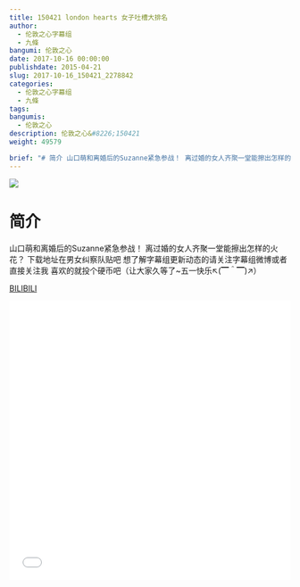 ```yaml
---
title: 150421 london hearts 女子吐槽大排名
author: 
  - 伦敦之心字幕组
  - 九條
bangumi: 伦敦之心
date: 2017-10-16 00:00:00
publishdate: 2015-04-21
slug: 2017-10-16_150421_2278842
categories: 
  - 伦敦之心字幕组
  - 九條
tags: 
bangumis: 
  - 伦敦之心
description: 伦敦之心&#8226;150421
weight: 49579

brief: "# 简介 山口萌和离婚后的Suzanne紧急参战！ 离过婚的女人齐聚一堂能擦出怎样的火花？ 下载地址在男女纠察队贴吧 想了解字幕组更新动态的请关注字幕组微博或者直接关注我 喜欢的就投个硬币吧（让大家久等了~五一快乐↖(▔＾▔)↗）"
---
```


![](https://i.imgur.com/X9Uh2Lm.jpg)

# 简介  
山口萌和离婚后的Suzanne紧急参战！ 离过婚的女人齐聚一堂能擦出怎样的火花？ 下载地址在男女纠察队贴吧 想了解字幕组更新动态的请关注字幕组微博或者直接关注我 喜欢的就投个硬币吧（让大家久等了~五一快乐↖(▔＾▔)↗）

  [BILIBILI](https://www.bilibili.com/video/av2278842/)


<div class="vcontainer">  <iframe class='video' src="//www.bilibili.com/blackboard/player.html?aid=2278842" width="100%" height="500" frameborder="0" allowfullscreen="allowfullscreen"></iframe></div>
